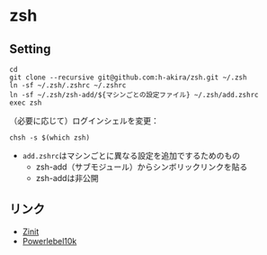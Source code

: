 # zsh
## Setting
```
cd
git clone --recursive git@github.com:h-akira/zsh.git ~/.zsh
ln -sf ~/.zsh/.zshrc ~/.zshrc
ln -sf ~/.zsh/zsh-add/${マシンごとの設定ファイル} ~/.zsh/add.zshrc
exec zsh
```
（必要に応じて）ログインシェルを変更：
```
chsh -s $(which zsh)
```
- `add.zshrc`はマシンごとに異なる設定を追加でするためのもの
  - zsh-add（サブモジュール）からシンボリックリンクを貼る
  - zsh-addは非公開


## リンク
- [Zinit](https://github.com/zdharma-continuum/zinit)
- [Powerlebel10k](https://github.com/romkatv/powerlevel10k)
